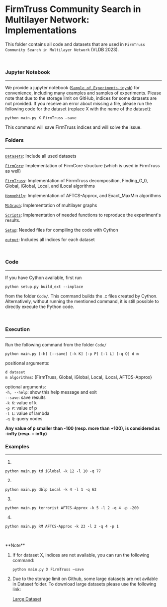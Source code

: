 FirmTruss Community Search in Multilayer Network: Implementations
================================================

This folder contains all code and datasets that are used in ``FirmTruss Community
Search in Multilayer Network`` (VLDB 2023).

 

### Jupyter Notebook
---------

We provide a jupyter notebook ([`Sample_of_Experiments.ipynb`](Sample_of_Experiments.ipynb)) for convenience,
including many examples and samples of experiments. Please note that due to the storage limit on GitHub, indices for some datasets are not provided. If you receive an error about missing a file, please run the following code for the dataset (replace X with the name of the dataset):

```
python main.py X FirmTruss —save
```
 
 This command will save FirmTruss indices and will solve the issue.



### Folders
---------

[`Datasets`](Datasets): Include all used datasets

[`FirmCore`](FirmCore): Implementation of FirmCore structure (which is used in FirmTruss as
well)

[`FirmTruss`](FirmTruss): Implementation of FirrmTruss decomposition, Finding_G_0, Global,
iGlobal, Local, and iLocal algorithms

[`Homophily`](Homophily): Implementation of AFTCS-Approx, and Exact_MaxMin algorithms

[`MLGraph`](MLGraph): Implementation of multilayer graphs

[`Scripts`](Scripts): Implementation of needed functions to reproduce the experiment's
results.

[`Setup`](Setup): Needed files for compiling the code with Cython

[`output`](output): Includes all indices for each dataset

 

### Code
---------

If you have Cython available, first run 

```
python setup.py build_ext --inplace
```

from the folder `Code/`. This command builds the .c files created by Cython.
Alternatively, without running the mentioned command, it is still possible to
directly execute the Python code.

 

### Execution
---------

Run the following command from the folder `Code/`

```
python main.py [-h] [--save] [-k K] [-p P] [-l L] [-q Q] d m 
```

positional arguments: 

`d dataset`  
`m algorithms`: {FirmTruss, Global, iGlobal, Local,
iLocal, AFTCS-Approx}

optional arguments:   
`-h, --help`: show this help message and exit   
`--save`: save results  
`-k K`: value of k   
`-p P`: value of p   
`-l L`: value of lambda   
`-q Q`: query nodes  

**Any value of p smaller than -100 (resp. more than +100), is considered as
-infty (resp. + infty)**


### Examples
---------

1.  
```
python main.py td iGlobal -k 12 -l 10 -q 77
```

2.  
```
python main.py dblp Local -k 4 -l 1 -q 63
```

3.  
```
python main.py terrorist AFTCS-Approx -k 5 -l 2 -q 4 -p -200
```

4.  

```
python main.py RM AFTCS-Approx -k 23 -l 2 -q 4 -p 1
```

 

\*\*Note\*\*

1. If for dataset X, indices are not available, you can run the following command:
   ```
   python main.py X FirmTruss —save
   ```


2. Due to the storage limit on Github, some large datasets are not avilable in Dataset folder. To download large datasets please use the following link:

   [Large Dataset](https://drive.google.com/file/d/1SZoSwsOkIh7t8txQVKyATO-Pug87GdAw/view?usp=sharing)
   

